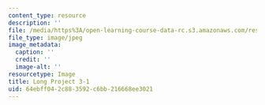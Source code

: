 ```yaml
---
content_type: resource
description: ''
file: /media/https%3A/open-learning-course-data-rc.s3.amazonaws.com/res-3-002-collaborative-design-and-creative-expression-with-arduino-microcontrollers-january-iap-2017/64ebff042c883592c6bb216668ee3021_LP3-1.jpg
file_type: image/jpeg
image_metadata:
  caption: ''
  credit: ''
  image-alt: ''
resourcetype: Image
title: Long Project 3-1
uid: 64ebff04-2c88-3592-c6bb-216668ee3021
---
```

